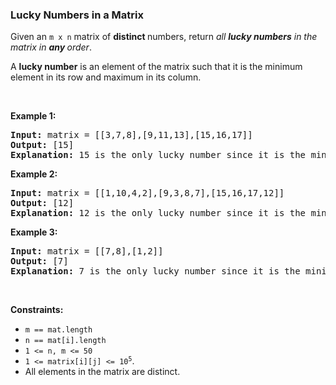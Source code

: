 
<h3>Lucky Numbers in a Matrix</h3>
<div><p>Given an <code>m x n</code> matrix of <strong>distinct </strong>numbers, return <em>all <strong>lucky numbers</strong> in the matrix in <strong>any </strong>order</em>.</p>
<p>A <strong>lucky number</strong> is an element of the matrix such that it is the minimum element in its row and maximum in its column.</p>
<p> </p>
<p><strong>Example 1:</strong></p>
<pre><strong>Input:</strong> matrix = [[3,7,8],[9,11,13],[15,16,17]]
<strong>Output:</strong> [15]
<strong>Explanation:</strong> 15 is the only lucky number since it is the minimum in its row and the maximum in its column.
</pre>
<p><strong>Example 2:</strong></p>
<pre><strong>Input:</strong> matrix = [[1,10,4,2],[9,3,8,7],[15,16,17,12]]
<strong>Output:</strong> [12]
<strong>Explanation:</strong> 12 is the only lucky number since it is the minimum in its row and the maximum in its column.
</pre>
<p><strong>Example 3:</strong></p>
<pre><strong>Input:</strong> matrix = [[7,8],[1,2]]
<strong>Output:</strong> [7]
<strong>Explanation:</strong> 7 is the only lucky number since it is the minimum in its row and the maximum in its column.
</pre>
<p> </p>
<p><strong>Constraints:</strong></p>
<ul>
<li><code>m == mat.length</code></li>
<li><code>n == mat[i].length</code></li>
<li><code>1 &lt;= n, m &lt;= 50</code></li>
<li><code>1 &lt;= matrix[i][j] &lt;= 10<sup>5</sup></code>.</li>
<li>All elements in the matrix are distinct.</li>
</ul>
</div>

